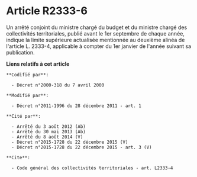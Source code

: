# Article R2333-6

Un arrêté conjoint du ministre chargé du budget et du ministre chargé des collectivités territoriales, publié avant le 1er
septembre de chaque année, indique la limite supérieure actualisée mentionnée au deuxième alinéa de l'article L. 2333-4,
applicable à compter du 1er janvier de l'année suivant sa publication.

**Liens relatifs à cet article**

	**Codifié par**:

	  - Décret n°2000-318 du 7 avril 2000

	**Modifié par**:

	  - Décret n°2011-1996 du 28 décembre 2011 - art. 1

	**Cité par**:

	  - Arrêté du 3 août 2012 (Ab)
	  - Arrêté du 30 mai 2013 (Ab)
	  - Arrêté du 8 août 2014 (V)
	  - Décret n°2015-1728 du 22 décembre 2015 (V)
	  - Décret n°2015-1728 du 22 décembre 2015 - art. 3 (V)

	**Cite**:

	  - Code général des collectivités territoriales - art. L2333-4
